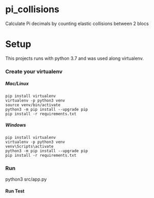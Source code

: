 # pi_collisions
Calculate Pi decimals by counting elastic collisions between 2 blocs

# Setup
This projects runs with python 3.7 and was used along virtualenv.

### Create your virtualenv
##### Mac/Linux
```
pip install virtualenv
virtualenv -p python3 venv
source venv/bin/activate
python3 -m pip install --upgrade pip
pip install -r requirements.txt
```
##### Windows
```
pip install virtualenv
virtualenv -p python3 venv
venv\Scripts\activate
python3 -m pip install --upgrade pip
pip install -r requirements.txt

```
### Run
python3 src/app.py

#### Run Test

